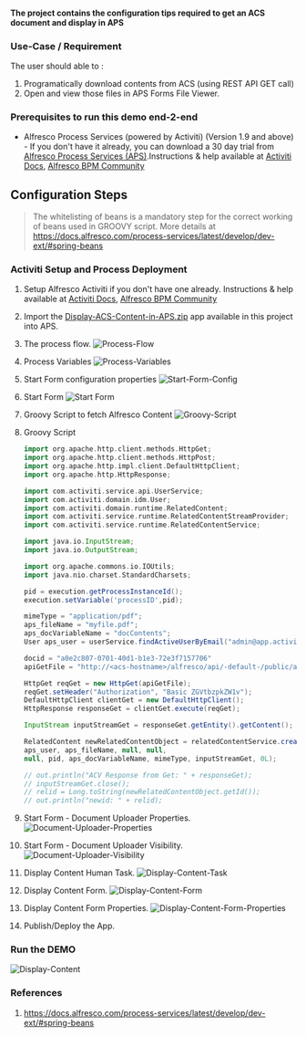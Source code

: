 #### The project contains the configuration tips required to get an ACS document and display in APS

### Use-Case / Requirement

The user should able to :

1. Programatically download contents from ACS (using REST API GET call)
2. Open and view those files in APS Forms File Viewer.

### Prerequisites to run this demo end-2-end

* Alfresco Process Services (powered by Activiti) (Version 1.9 and above) - If you don't have it already, you can download a 30 day trial from [Alfresco Process Services (APS)](https://www.alfresco.com/products/business-process-management/alfresco-activiti).Instructions & help available at [Activiti Docs](http://docs.alfresco.com/activiti/docs/), [Alfresco BPM Community](https://community.alfresco.com/community/bpm)

## Configuration Steps

> The whitelisting of beans is a mandatory step for the correct working of beans used in GROOVY script. More details at <https://docs.alfresco.com/process-services/latest/develop/dev-ext/#spring-beans>

### Activiti Setup and Process Deployment

1. Setup Alfresco Activiti if you don't have one already. Instructions & help available at [Activiti Docs](http://docs.alfresco.com/activiti/docs/), [Alfresco BPM Community](https://community.alfresco.com/community/bpm)
2. Import the [Display-ACS-Content-in-APS.zip](assets/Display-ACS-Content-in-APS.zip) app available in this project into APS.
3. The process flow.  ![Process-Flow](assets/1.png)
4. Process Variables ![Process-Variables](assets/3.png)
5. Start Form configuration properties ![Start-Form-Config](assets/2.png)
6. Start Form ![Start Form](assets/5.png)
7. Groovy Script to fetch Alfresco Content ![Groovy-Script](assets/4.png)
8. Groovy Script

    ``` groovy
    import org.apache.http.client.methods.HttpGet;
    import org.apache.http.client.methods.HttpPost;
    import org.apache.http.impl.client.DefaultHttpClient;
    import org.apache.http.HttpResponse;

    import com.activiti.service.api.UserService;
    import com.activiti.domain.idm.User;
    import com.activiti.domain.runtime.RelatedContent;
    import com.activiti.service.runtime.RelatedContentStreamProvider;
    import com.activiti.service.runtime.RelatedContentService;

    import java.io.InputStream;
    import java.io.OutputStream;

    import org.apache.commons.io.IOUtils;
    import java.nio.charset.StandardCharsets;

    pid = execution.getProcessInstanceId();
    execution.setVariable('processID',pid);

    mimeType = "application/pdf";
    aps_fileName = "myfile.pdf"; 
    aps_docVariableName = "docContents"; 
    User aps_user = userService.findActiveUserByEmail("admin@app.activiti.com");  // This could be any user with the rights to create APS variables.

    docid = "a0e2c807-0701-40d1-b1e3-72e3f7157706"
    apiGetFile = "http://<acs-hostname>/alfresco/api/-default-/public/alfresco/versions/1/nodes/" + docid + "/content?attachment=true"

    HttpGet reqGet = new HttpGet(apiGetFile);
    reqGet.setHeader("Authorization", "Basic ZGVtbzpkZW1v"); 
    DefaultHttpClient clientGet = new DefaultHttpClient();
    HttpResponse responseGet = clientGet.execute(reqGet);

    InputStream inputStreamGet = responseGet.getEntity().getContent();

    RelatedContent newRelatedContentObject = relatedContentService.createRelatedContent(
    aps_user, aps_fileName, null, null,
    null, pid, aps_docVariableName, mimeType, inputStreamGet, 0L);

    // out.println("ACV Response from Get: " + responseGet);
    // inputStreamGet.close();
    // relid = Long.toString(newRelatedContentObject.getId());
    // out.println("newid: " + relid);

    ```

9. Start Form - Document Uploader Properties.  ![Document-Uploader-Properties](assets/6.png)
10. Start Form - Document Uploader Visibility.  ![Document-Uploader-Visibility](assets/7.png)
11. Display Content Human Task. ![Display-Content-Task](assets/8.png)
12. Display Content Form. ![Display-Content-Form](assets/9.png)
13. Display Content Form Properties. ![Display-Content-Form-Properties](assets/8.png)
14. Publish/Deploy the App.

### Run the DEMO

![Display-Content](assets/11.png)

### References

1. <https://docs.alfresco.com/process-services/latest/develop/dev-ext/#spring-beans>
